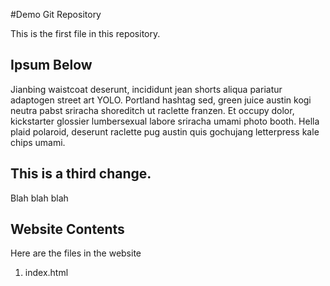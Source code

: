 #Demo Git Repository

This is the first file in this repository.

## Ipsum Below

Jianbing waistcoat deserunt, incididunt jean shorts aliqua pariatur adaptogen street art YOLO. 
Portland hashtag sed, green juice austin kogi neutra pabst sriracha shoreditch ut raclette franzen.
Et occupy dolor, kickstarter glossier lumbersexual labore sriracha umami photo booth. 
Hella plaid polaroid, deserunt raclette pug austin quis gochujang letterpress kale chips umami.

## This is a third change.

Blah blah blah

## Website Contents

Here are the files in the website

1. index.html
